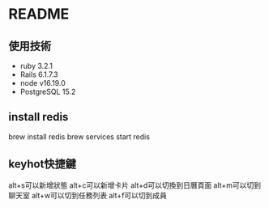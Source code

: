 # README

## 使用技術
* ruby 3.2.1
* Rails 6.1.7.3
* node v16.19.0
* PostgreSQL 15.2

## install redis
  brew install redis
  brew services start redis

## keyhot快捷鍵
  alt+s可以新增狀態
  alt+c可以新增卡片
  alt+d可以切換到日曆頁面
  alt+m可以切到聊天室
  alt+w可以切到任務列表
  alt+f可以切到成員    
